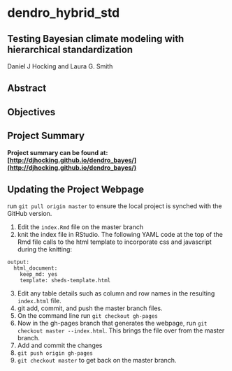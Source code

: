 # dendro_hybrid_std

## Testing Bayesian climate modeling with hierarchical standardization

Daniel J Hocking and Laura G. Smith   

## Abstract


## Objectives


## Project Summary

**Project summary can be found at: [http://djhocking.github.io/dendro_bayes/](http://djhocking.github.io/dendro_bayes/)**

## Updating the Project Webpage

run `git pull origin master` to ensure the local project is synched with the GitHub version.

1. Edit the `index.Rmd` file on the master branch
2. knit the index file in RStudio. The following YAML code at the top of the Rmd file calls to the html template to incorporate css and javascript during the knitting:

```
output: 
  html_document: 
    keep_md: yes
    template: sheds-template.html
```

3. Edit any table details such as column and row names in the resulting `index.html` file.
4. git add, commit, and push the master branch files.
5. On the command line run `git checkout gh-pages`
5. Now in the gh-pages branch that generates the webpage, run `git checkout master --index.html`. This brings the file over from the master branch.
7. Add and commit the changes
8. `git push origin gh-pages`
9. `git checkout master` to get back on the master branch.

